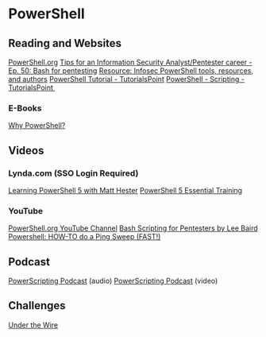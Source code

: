# PowerShell

## Reading and Websites
[PowerShell.org](https://powershell.org "powershell.org")
[Tips for an Information Security Analyst/Pentester career - Ep. 50: Bash for pentesting](https://www.peerlyst.com/posts/tips-for-an-information-security-analyst-pentester-career-ep-50-bash-for-pentesting-mattia-campagnano-13-years-experience-akron-oh?trk=tag_page_posts_panel_activity_feed "Tips for an Information Security Analyst/Pentester career - Ep. 50: Bash for pentesting")
[Resource: Infosec PowerShell tools, resources, and authors](https://www.peerlyst.com/posts/resource-infosec-powershell-tools-resources-and-authors?trk=search_page_search_result "Resource: Infosec PowerShell tools, resources, and authors")
[PowerShell Tutorial - TutorialsPoint](https://www.tutorialspoint.com/powershell/index.htm "Powershell Tutoria")
[PowerShell - Scripting - TutorialsPoint ](https://www.tutorialspoint.com/powershell/powershell_scripting.htm "PowerShell - Scripting - TutorialsPoint")
### E-Books
[Why PowerShell?](https://leanpub.com/whypowershell "Why PowerShell?")
## Videos
### Lynda.com (SSO Login Required)
[Learning PowerShell 5 with Matt Hester](https://www.lynda.com/IT-tutorials/Understanding-PowerShell-5-0/486042-2.html?org=nu.edu "Learning PowerShell 5 with Matt Hessler")
[PowerShell 5 Essential Training](https://www.lynda.com/PowerShell-tutorials/Up-Running-PowerShell-5/189402-2.html?org=nu.edu "PowerShell 5 Essential Training")
### YouTube
[PowerShell.org YouTube Channel](https://www.youtube.com/powershellorg "PowerSHell.org YouTube Channel")
[Bash Scripting for Pentesters by Lee Baird](https://youtu.be/smbeKPDVs2I "Bash Scripting for Pentesters by Lee Baird")
[Powershell: HOW-TO do a Ping Sweep (FAST!)](https://youtu.be/uuA2hWsuTOw "Powershell: HOW-TO do a Ping Sweep (FAST!)")
## Podcast
[PowerScripting Podcast](http://powerscripting.libsyn.com "PowerScripting Podcast ") (audio)
[PowerScripting Podcast](https://www.youtube.com/user/PowerScriptingLive "PowerScripting Podcast") (video)

## Challenges
[Under the Wire](http://www.underthewire.tech "Under The Wire")


